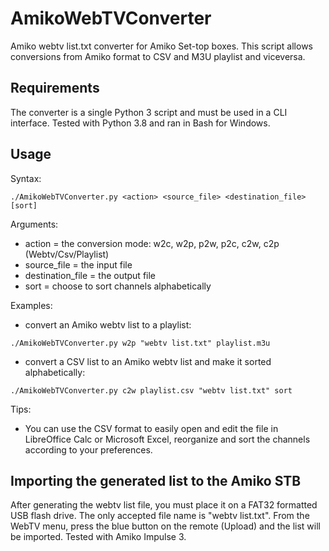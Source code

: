 # AmikoWebTVConverter
Amiko webtv list.txt converter for Amiko Set-top boxes.
This script allows conversions from Amiko format to CSV and M3U playlist and viceversa.

## Requirements
The converter is a single Python 3 script and must be used in a CLI interface.
Tested with Python 3.8 and ran in Bash for Windows.

## Usage
Syntax:

`./AmikoWebTVConverter.py <action> <source_file> <destination_file> [sort]`

Arguments:
- action = the conversion mode: w2c, w2p, p2w, p2c, c2w, c2p (Webtv/Csv/Playlist)
- source_file = the input file
- destination_file = the output file
- sort = choose to sort channels alphabetically

Examples:
- convert an Amiko webtv list to a playlist:

`./AmikoWebTVConverter.py w2p "webtv list.txt" playlist.m3u`
- convert a CSV list to an Amiko webtv list and make it sorted alphabetically:

`./AmikoWebTVConverter.py c2w playlist.csv "webtv list.txt" sort`

Tips:
- You can use the CSV format to easily open and edit the file in LibreOffice Calc or Microsoft Excel, reorganize and sort the channels according to your preferences.

## Importing the generated list to the Amiko STB
After generating the webtv list file, you must place it on a FAT32 formatted USB flash drive. The only accepted file name is "webtv list.txt".
From the WebTV menu, press the blue button on the remote (Upload) and the list will be imported.
Tested with Amiko Impulse 3.

